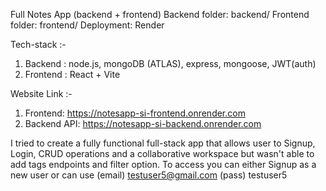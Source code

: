 Full Notes App (backend + frontend)
Backend folder: backend/
Frontend folder: frontend/
Deployment: Render

Tech-stack :-
1. Backend : node.js, mongoDB (ATLAS), express, mongoose, JWT(auth)
2. Frontend : React + Vite

Website Link :-
1. Frontend: https://notesapp-si-frontend.onrender.com
2. Backend API: https://notesapp-si-backend.onrender.com

I tried to create a fully functional full-stack app that allows user to Signup, Login, CRUD operations and a collaborative workspace but wasn't able to add tags endpoints and filter option.
To access you can either Signup as a new user or can use (email) testuser5@gmail.com (pass) testuser5
